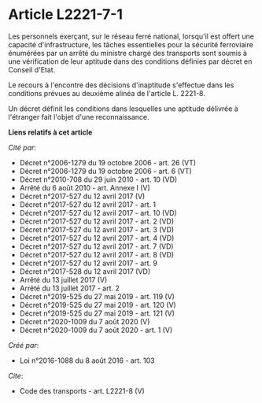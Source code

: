 # Article L2221-7-1

Les personnels exerçant, sur le réseau ferré national, lorsqu'il est offert une capacité d'infrastructure, les tâches
essentielles pour la sécurité ferroviaire énumérées par un arrêté du ministre chargé des transports sont soumis à une
vérification de leur aptitude dans des conditions définies par décret en Conseil d'Etat. 

Le recours à l'encontre des décisions d'inaptitude s'effectue dans les conditions prévues au deuxième alinéa de l'article L.
2221-8. 

Un décret définit les conditions dans lesquelles une aptitude délivrée à l'étranger fait l'objet d'une reconnaissance.

**Liens relatifs à cet article**

_Cité par_:

  - Décret n°2006-1279 du 19 octobre 2006 - art. 26 (VT)
  - Décret n°2006-1279 du 19 octobre 2006 - art. 6 (VT)
  - Décret n°2010-708 du 29 juin 2010 - art. 10 (VD)
  - Arrêté du 6 août 2010 - art. Annexe I (V)
  - Décret n°2017-527 du 12 avril 2017 (V)
  - Décret n°2017-527 du 12 avril 2017 - art. 1
  - Décret n°2017-527 du 12 avril 2017 - art. 10 (VD)
  - Décret n°2017-527 du 12 avril 2017 - art. 2 (VD)
  - Décret n°2017-527 du 12 avril 2017 - art. 3 (VD)
  - Décret n°2017-527 du 12 avril 2017 - art. 4 (VD)
  - Décret n°2017-527 du 12 avril 2017 - art. 7 (VD)
  - Décret n°2017-527 du 12 avril 2017 - art. 8 (VD)
  - Décret n°2017-527 du 12 avril 2017 - art. 9
  - Décret n°2017-528 du 12 avril 2017 (VD)
  - Arrêté du 13 juillet 2017 (V)
  - Arrêté du 13 juillet 2017 - art. 2
  - Décret n°2019-525 du 27 mai 2019 - art. 119 (V)
  - Décret n°2019-525 du 27 mai 2019 - art. 120 (V)
  - Décret n°2019-525 du 27 mai 2019 - art. 121 (V)
  - Décret n°2020-1009 du 7 août 2020 (V)
  - Décret n°2020-1009 du 7 août 2020 - art. 1 (V)

_Créé par_:

  - Loi n°2016-1088 du 8 août 2016 - art. 103

_Cite_:

  - Code des transports - art. L2221-8 (V)
